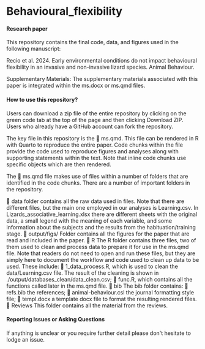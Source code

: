 # Behavioural_flexibility

#### Research paper

This repository contains the final code, data, and figures used in the following manuscript:

Recio et al. 2024. Early environmental conditions do not impact behavioural flexibility in an invasive and non-invasive lizard species. Animal Behaviour. 

Supplementary Materials: The supplementary materials associated with this paper is integrated within the ms.docx or ms.qmd files. 

#### How to use this repository?

Users can download a zip file of the entire repository by clicking on the green code tab at the top of the page and then clicking Download ZIP. Users who already have a GitHub account can fork the repository.

The key file in this repository is the 📄 ms.qmd. This file can be rendered in R with Quarto to reproduce the entire paper. Code chunks within the file provide the code used to reproduce figures and analyses along with supporting statements within the text. Note that inline code chunks use specific objects which are then rendered.

The 📄 ms.qmd file makes use of files within a number of folders that are identified in the code chunks. There are a number of important folders in the repository.

  📂 data folder contains all the raw data used in files. Note that there are different files, but the main one employed in our analyses is Learning.csv. In Lizards_associative_learning.xlsx there are different sheets with the original data, a small legend with the meaning of each variable, and some information about the subjects and the results from the habituation/training stage. 
  📂 output/figs/ Folder contains all the figures for the paper that are read and included in the paper. 
  📂 R The R folder contains three files, two of them used to clean and process data to prepare it for use in the ms.qmd file. Note that readers do not need to open and run these files, but they are simply here to document the workflow and code used to clean up data to be used. These include:
        📄 1_data_process.R, which is used to clean the data/Learning.csv file. The result of the cleaning is shown in ./output/databases_clean/data_clean.csv;
        📄 func.R, which contains all the functions called later in the ms.qmd file. 
  📂 bib The bib folder contains:
        📄 refs.bib the references;
        📄 animal-behaviour.csl the journal formatting style file;
        📄 templ.docx a template docx file to format the resulting rendered files.
  📂 Reviews This folder contains all the material from the reviews.

#### Reporting Issues or Asking Questions
If anything is unclear or you require further detail please don't hesitate to lodge an issue.
